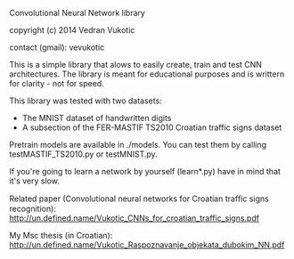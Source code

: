 
Convolutional Neural Network library

copyright (c) 2014 Vedran Vukotic

contact (gmail): vevukotic


This is a simple library that alows to easily create, train and test
CNN architectures. The library is meant for educational purposes and
is writtern for clarity - not for speed.

This library was tested with two datasets:
- The MNIST dataset of handwritten digits
- A subsection of the FER-MASTIF TS2010 Croatian traffic signs dataset

Pretrain models are available in ./models. You can test them by calling
testMASTIF_TS2010.py or testMNIST.py.

If you're going to learn a network by yourself (learn*.py) have in mind
that it's very slow.



Related paper (Convolutional neural networks for Croatian trafﬁc signs recognition):
http://un.defined.name/Vukotic_CNNs_for_croatian_traffic_signs.pdf

My Msc thesis (in Croatian):
http://un.defined.name/Vukotic_Raspoznavanje_objekata_dubokim_NN.pdf
